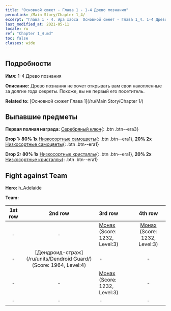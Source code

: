 ```yaml
---
title: "Основной сюжет - Глава 1 - 1-4 Древо познания"
permalink: /Main Story/Chapter 1_4/
excerpt: "Глава 1 - 4. Эра хаоса  Основной сюжет - Глава 1_4. 1-4 Древо познания"
last_modified_at: 2021-05-11
locale: ru
ref: "Chapter 1_4.md"
toc: false
classes: wide
---
```


## Подробности

 **Имя:** 1-4 Древо познания

 **Описание:** Древо познания не хочет открывать вам свои накопленные за долгие года секреты. Похоже, вы не первый его посетитель.

 **Related to:** [Основной сюжет Глава 1](/ru/Main Story/Chapter 1/)

## Выпавшие предметы

 **Первая полная награда:** [Серебряный ключ](/ItemsRU/con_693/){: .btn .btn--era3}

 **Drop 1:** **80% 1x** [Низкосортные самоцветы](/ItemsRU/mat_4/){: .btn .btn--era1}, **20% 2x** [Низкосортные самоцветы](/ItemsRU/mat_4/){: .btn .btn--era1}

 **Drop 2:** **80% 1x** [Низкосортные кристаллы](/ItemsRU/mat_5/){: .btn .btn--era1}, **20% 2x** [Низкосортные кристаллы](/ItemsRU/mat_5/){: .btn .btn--era1}


## Fight against Team
 **Hero:** h_Adelaide

 **Team:**


  | 1st row | 2nd row | 3rd row | 4th row |
  |:----:|:----:|:----|:----:|
  | - | - | [Монах](/ru/units/Monk/) (Score: 1232, Level:3)  | [Монах](/ru/units/Monk/) (Score: 1232, Level:3)  |
  | - | [Дендроид-страж](/ru/units/Dendroid Guard/) (Score: 1964, Level:4)  | - | - |
  | - | - | [Монах](/ru/units/Monk/) (Score: 1232, Level:3)  | - |
  | - | - | - | - |


